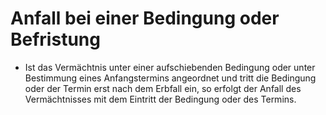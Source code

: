 # Anfall bei einer Bedingung oder Befristung

- Ist das Vermächtnis unter einer aufschiebenden Bedingung oder unter Bestimmung eines Anfangstermins angeordnet und tritt die Bedingung oder der Termin erst nach dem Erbfall ein, so erfolgt der Anfall des Vermächtnisses mit dem Eintritt der Bedingung oder des Termins.


